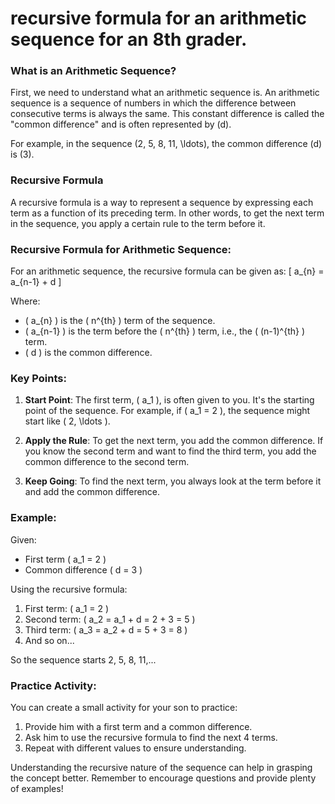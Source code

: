 # recursive formula for an arithmetic sequence for an 8th grader.

### What is an Arithmetic Sequence?

First, we need to understand what an arithmetic sequence is. An arithmetic sequence is a sequence of numbers in which the difference between consecutive terms is always the same. This constant difference is called the "common difference" and is often represented by \(d\).

For example, in the sequence \(2, 5, 8, 11, \ldots\), the common difference \(d\) is \(3\).

### Recursive Formula

A recursive formula is a way to represent a sequence by expressing each term as a function of its preceding term. In other words, to get the next term in the sequence, you apply a certain rule to the term before it.

### Recursive Formula for Arithmetic Sequence:

For an arithmetic sequence, the recursive formula can be given as:
\[ a_{n} = a_{n-1} + d \]

Where:
- \( a_{n} \) is the \( n^{th} \) term of the sequence.
- \( a_{n-1} \) is the term before the \( n^{th} \) term, i.e., the \( (n-1)^{th} \) term.
- \( d \) is the common difference.

### Key Points:

1. **Start Point**: The first term, \( a_1 \), is often given to you. It's the starting point of the sequence. For example, if \( a_1 = 2 \), the sequence might start like \( 2, \ldots \).

2. **Apply the Rule**: To get the next term, you add the common difference. If you know the second term and want to find the third term, you add the common difference to the second term. 

3. **Keep Going**: To find the next term, you always look at the term before it and add the common difference.

### Example:

Given:
- First term \( a_1 = 2 \)
- Common difference \( d = 3 \)

Using the recursive formula:
1. First term: \( a_1 = 2 \)
2. Second term: \( a_2 = a_1 + d = 2 + 3 = 5 \)
3. Third term: \( a_3 = a_2 + d = 5 + 3 = 8 \)
4. And so on...

So the sequence starts 2, 5, 8, 11,...

### Practice Activity:

You can create a small activity for your son to practice:

1. Provide him with a first term and a common difference.
2. Ask him to use the recursive formula to find the next 4 terms.
3. Repeat with different values to ensure understanding.

Understanding the recursive nature of the sequence can help in grasping the concept better. Remember to encourage questions and provide plenty of examples!
